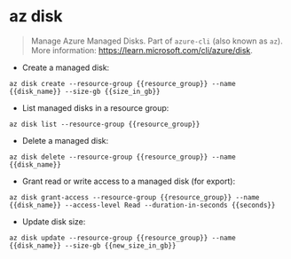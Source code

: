 # az disk

> Manage Azure Managed Disks.
> Part of `azure-cli` (also known as `az`).
> More information: <https://learn.microsoft.com/cli/azure/disk>.

- Create a managed disk:

`az disk create --resource-group {{resource_group}} --name {{disk_name}} --size-gb {{size_in_gb}}`

- List managed disks in a resource group:

`az disk list --resource-group {{resource_group}}`

- Delete a managed disk:

`az disk delete --resource-group {{resource_group}} --name {{disk_name}}`

- Grant read or write access to a managed disk (for export):

`az disk grant-access --resource-group {{resource_group}} --name {{disk_name}} --access-level Read --duration-in-seconds {{seconds}}`

- Update disk size:

`az disk update --resource-group {{resource_group}} --name {{disk_name}} --size-gb {{new_size_in_gb}}`
